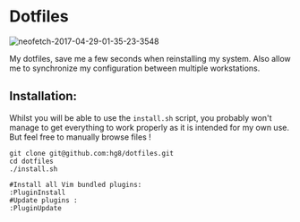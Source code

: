 # Dotfiles

![neofetch-2017-04-29-01-35-23-3548](https://cloud.githubusercontent.com/assets/9076747/25555533/1e16f77a-2ce9-11e7-9175-0914c5b5e73c.png)

My dotfiles, save me a few seconds when reinstalling my system. Also allow me to synchronize my configuration between multiple workstations. 

## Installation:

Whilst you will be able to use the `install.sh` script, you probably won't manage to get everything to work properly as it is intended for my own use. But feel free to manually browse files !
 
    git clone git@github.com:hg8/dotfiles.git
    cd dotfiles
    ./install.sh
 
    #Install all Vim bundled plugins:
    :PluginInstall
    #Update plugins :
    :PluginUpdate



